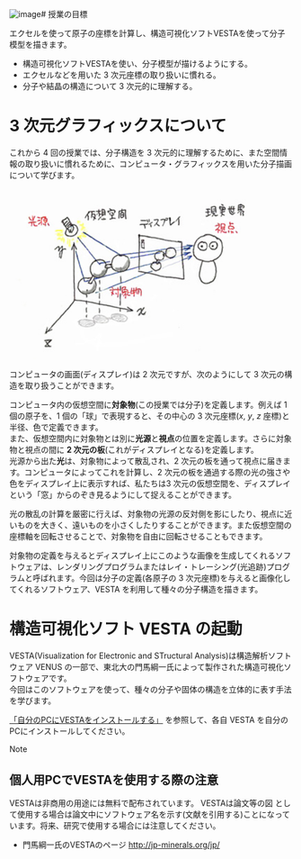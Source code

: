 ![image](https://github.com/user-attachments/assets/d0475e5d-ba9b-4c9e-b777-d9ce7f3d53c6)# 授業の目標

エクセルを使って原子の座標を計算し、構造可視化ソフトVESTAを使って分子模型を描きます。

- 構造可視化ソフトVESTAを使い、分子模型が描けるようにする。
- エクセルなどを用いた 3 次元座標の取り扱いに慣れる。
- 分子や結晶の構造について 3 次元的に理解する。

# 3 次元グラフィックスについて
これから 4 回の授業では、分子構造を 3 次元的に理解するために、また空間情報の取り扱いに慣れるために、コンピュータ・グラフィックスを用いた分子描画について学びます。

<img class="alignright size-full wp-image-3190" title="3D3" src="/img/3D3.jpg" alt="" width="450" />

コンピュータの画面(ディスプレイ)は 2 次元ですが、次のようにして 3 次元の構造を取り扱うことができます。

コンピュータ内の仮想空間に**対象物**(この授業では分子)を定義します。例えば 1 個の原子を、1 個の「球」で表現すると、その中心の 3 次元座標(<em>x</em>, <em>y</em>, <em>z</em> 座標)と半径、色で定義できます。  
また、仮想空間内に対象物とは別に**光源**と**視点**の位置を定義します。さらに対象物と視点の間に **2 次元の板**(これがディスプレイとなる)を定義します。  
光源から出た**光**は、対象物によって散乱され、2 次元の板を通って視点に届きます。コンピュータによってこれを計算し、2 次元の板を通過する際の光の強さや色をディスプレイ上に表示すれば、私たちは3 次元の仮想空間を、ディスプレイという「窓」からのぞき見るようにして捉えることができます。  

光の散乱の計算を厳密に行えば、対象物の光源の反対側を影にしたり、視点に近いものを大きく、遠いものを小さくしたりすることができます。また仮想空間の座標軸を回転させることで、対象物を自由に回転させることもできます。  

対象物の定義を与えるとディスプレイ上にこのような画像を生成してくれるソフトウェアは、レンダリングプログラムまたはレイ・トレーシング(光追跡)プログラムと呼ばれます。今回は分子の定義(各原子の 3 次元座標)を与えると画像化してくれるソフトウェア、VESTA を利用して種々の分子構造を描きます。  

# 構造可視化ソフト VESTA の起動
VESTA(Visualization for Electronic and STructural Analysis)は構造解析ソフトウェア VENUS の一部で、東北大の門馬綱一氏によって製作された構造可視化ソフトウェアです。  
今回はこのソフトウェアを使って、種々の分子や固体の構造を立体的に表す手法を学びます。  

[「自分のPCにVESTAをインストールする」](install.md) を参照して、各自 VESTA を自分のPCにインストールしてください。  


>[!note]
> ## 個人用PCでVESTAを使用する際の注意
> VESTAは非商用の用途には無料で配布されています。
> VESTAは論文等の図 として使用する場合は論文中にソフトウェア名を示す(文献を引用する)ことになっています。将来、研究で使用する場合には注意してください。
>
> - 門馬綱一氏のVESTAのページ
> http://jp-minerals.org/jp/</li>
